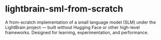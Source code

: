 # lightbrain-sml-from-scratch
A from-scratch implementation of a small language model (SLM) under the LightBrain project — built without Hugging Face or other high-level frameworks. Designed for learning, experimentation, and performance.
